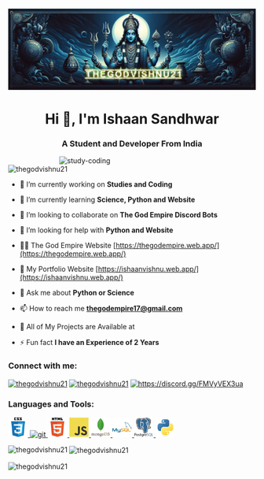 ![logo](https://github.com/TheGodVishnu21/TheGodVishnu21/blob/main/Untitled266_20240306192312.png)
<h1 align="center">Hi 👋, I'm Ishaan Sandhwar</h1>
<h3 align="center">A Student and Developer From India</h3>

<img align="right" alt="study-coding" width="400" src="https://cdn.dribbble.com/users/1059583/screenshots/4171367/coding-freak.gif">

<p align="left"> <img src="https://komarev.com/ghpvc/?username=thegodvishnu21&label=Profile%20views&color=0e75b6&style=flat" alt="thegodvishnu21" /> </p>

- 🔭 I’m currently working on **Studies and Coding**

- 🌱 I’m currently learning **Science, Python and Website**

- 👯 I’m looking to collaborate on **The God Empire Discord Bots**

- 🤝 I’m looking for help with **Python and Website**

- 👨‍💻 The God Empire Website [https://thegodempire.web.app/](https://thegodempire.web.app/)

- 📝 My Portfolio Website [https://ishaanvishnu.web.app/](https://ishaanvishnu.web.app/)

- 💬 Ask me about **Python or Science**

- 📫 How to reach me **thegodempire17@gmail.com**

- 📄 All of My Projects are Available at []()

- ⚡ Fun fact **I have an Experience of 2 Years**

<h3 align="left">Connect with me:</h3>
<p align="left">
<a href="https://twitter.com/thegodvishnu21" target="blank"><img align="center" src="https://raw.githubusercontent.com/rahuldkjain/github-profile-readme-generator/master/src/images/icons/Social/twitter.svg" alt="thegodvishnu21" height="30" width="40" /></a>
<a href="https://www.youtube.com/c/thegodvishnu21" target="blank"><img align="center" src="https://raw.githubusercontent.com/rahuldkjain/github-profile-readme-generator/master/src/images/icons/Social/youtube.svg" alt="thegodvishnu21" height="30" width="40" /></a>
<a href="https://discord.gg/https://discord.gg/FMVyVEX3ua" target="blank"><img align="center" src="https://raw.githubusercontent.com/rahuldkjain/github-profile-readme-generator/master/src/images/icons/Social/discord.svg" alt="https://discord.gg/FMVyVEX3ua" height="30" width="40" /></a>
</p>

<h3 align="left">Languages and Tools:</h3>
<p align="left"> <a href="https://www.w3schools.com/css/" target="_blank" rel="noreferrer"> <img src="https://raw.githubusercontent.com/devicons/devicon/master/icons/css3/css3-original-wordmark.svg" alt="css3" width="40" height="40"/> </a> <a href="https://git-scm.com/" target="_blank" rel="noreferrer"> <img src="https://www.vectorlogo.zone/logos/git-scm/git-scm-icon.svg" alt="git" width="40" height="40"/> </a> <a href="https://www.w3.org/html/" target="_blank" rel="noreferrer"> <img src="https://raw.githubusercontent.com/devicons/devicon/master/icons/html5/html5-original-wordmark.svg" alt="html5" width="40" height="40"/> </a> <a href="https://developer.mozilla.org/en-US/docs/Web/JavaScript" target="_blank" rel="noreferrer"> <img src="https://raw.githubusercontent.com/devicons/devicon/master/icons/javascript/javascript-original.svg" alt="javascript" width="40" height="40"/> </a> <a href="https://www.mongodb.com/" target="_blank" rel="noreferrer"> <img src="https://raw.githubusercontent.com/devicons/devicon/master/icons/mongodb/mongodb-original-wordmark.svg" alt="mongodb" width="40" height="40"/> </a> <a href="https://www.mysql.com/" target="_blank" rel="noreferrer"> <img src="https://raw.githubusercontent.com/devicons/devicon/master/icons/mysql/mysql-original-wordmark.svg" alt="mysql" width="40" height="40"/> </a> <a href="https://www.postgresql.org" target="_blank" rel="noreferrer"> <img src="https://raw.githubusercontent.com/devicons/devicon/master/icons/postgresql/postgresql-original-wordmark.svg" alt="postgresql" width="40" height="40"/> </a> <a href="https://www.python.org" target="_blank" rel="noreferrer"> <img src="https://raw.githubusercontent.com/devicons/devicon/master/icons/python/python-original.svg" alt="python" width="40" height="40"/> </a> </p>

<p><img align="left" src="https://github-readme-stats.vercel.app/api/top-langs?username=thegodvishnu21&show_icons=true&theme=onedark&locale=en&layout=compact" alt="thegodvishnu21" /></p>

<p>&nbsp;<img align="center" src="https://github-readme-stats.vercel.app/api?username=thegodvishnu21&show_icons=true&theme=onedark&locale=en" alt="thegodvishnu21" /></p>

<p><img align="center" src="https://github-readme-streak-stats.herokuapp.com/?user=thegodvishnu21&theme=onedark&" alt="thegodvishnu21" /></p>
